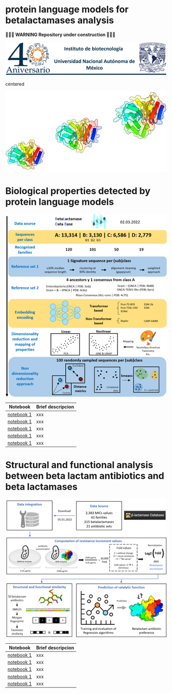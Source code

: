 # protein language models for betalactamases analysis

**🚨🚨🚨 WARNING Repository under construction 🚨🚨🚨**

![image](https://github.com/miangoar/protein_language_models_for_betalactamases_analysis/blob/main/images/unam.png)


centered 
<p align="center">
  <img src="https://github.com/miangoar/protein_language_models_for_betalactamases_analysis/blob/main/images/class_a.png" alt="Texto alternativo">
</p>


# Biological properties detected by protein language models   


![image](https://github.com/miangoar/protein_language_models_for_betalactamases_analysis/blob/main/images/pipe1.png)

| Notebook | Brief descripcion | 
|-----------|-----------| 
| [notebook 1 ](https://github.com/miangoar/protein_language_models_for_betalactamases_analysis/blob/main/notebooks/01_Create_sequence_dataset.ipynb) | xxx |
| [notebook 1 ]() | xxx |
| [notebook 1 ]() | xxx |
| [notebook 1 ]() | xxx |
| [notebook 1 ]() | xxx |

# Structural and functional analysis between beta lactam antibiotics and beta lactamases   

![image](https://github.com/miangoar/protein_language_models_for_betalactamases_analysis/blob/main/images/pipe2.png)

| Notebook | Brief descripcion | 
|-----------|-----------| 
| [notebook 1 ](https://github.com/miangoar/protein_language_models_for_betalactamases_analysis/blob/main/notebooks/01_Create_sequence_dataset.ipynb) | xxx |
| [notebook 1 ]() | xxx |
| [notebook 1 ]() | xxx |
| [notebook 1 ]() | xxx |
| [notebook 1 ]() | xxx |
